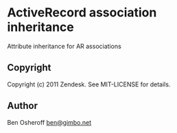 # ActiveRecord association inheritance

Attribute inheritance for AR associations

## Copyright

Copyright (c) 2011 Zendesk. See MIT-LICENSE for details.

## Author
Ben Osheroff <ben@gimbo.net>
